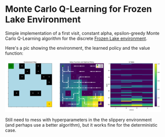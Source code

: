 # Monte Carlo Q-Learning for Frozen Lake Environment

Simple implementation of a first visit, constant alpha, epsilon-greedy Monte Carlo Q-Learning algorithm for the discrete [Frozen Lake environment](https://gymnasium.farama.org/environments/toy_text/frozen_lake/). 

Here's a pic showing the environment, the learned policy and the value function:

<img src="figures/Q8.png" alt="predictions" width=700/>

Still need to mess with hyperparameters in the the slippery environment (and perhaps use a better algorithm), but it works fine for the deterministic case.